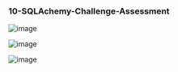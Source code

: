 ### 10-SQLAchemy-Challenge-Assessment

![image](https://user-images.githubusercontent.com/89948865/167369384-685236e1-fea2-4aa0-a051-eead8133fe2a.png) 

![image](https://user-images.githubusercontent.com/89948865/167369459-53e2aee8-4795-429a-a36b-9eac4ddc1ffd.png) 

![image](https://user-images.githubusercontent.com/89948865/167369505-384b7041-ca0f-4467-a52a-a7fbe99c496e.png) 
